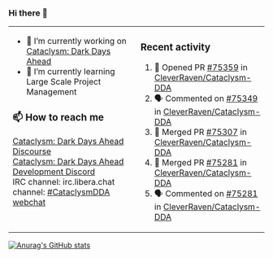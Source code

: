 ### Hi there 👋

<table><tr><td valign="top" width="50%">

- 🔭 I’m currently working on [Cataclysm: Dark Days Ahead](https://github.com/CleverRaven/Cataclysm-DDA)
- 🌱 I’m currently learning Large Scale Project Management

### 📫 How to reach me
[Cataclysm: Dark Days Ahead Discourse](https://discourse.cataclysmdda.org)  
[Cataclysm: Dark Days Ahead Development Discord](https://discord.gg/jFEc7Yp)  
IRC channel: irc.libera.chat channel: [#CataclysmDDA webchat](https://kiwiirc.com/nextclient/irc.libera.chat#CataclysmDDA)

</td><td valign="top" width="50%">

### Recent activity
<!--START_SECTION:activity-->
1. 💪 Opened PR [#75359](https://github.com/CleverRaven/Cataclysm-DDA/pull/75359) in [CleverRaven/Cataclysm-DDA](https://github.com/CleverRaven/Cataclysm-DDA)
2. 🗣 Commented on [#75349](https://github.com/CleverRaven/Cataclysm-DDA/issues/75349#issuecomment-2261517282) in [CleverRaven/Cataclysm-DDA](https://github.com/CleverRaven/Cataclysm-DDA)
3. 🎉 Merged PR [#75307](https://github.com/CleverRaven/Cataclysm-DDA/pull/75307) in [CleverRaven/Cataclysm-DDA](https://github.com/CleverRaven/Cataclysm-DDA)
4. 🎉 Merged PR [#75281](https://github.com/CleverRaven/Cataclysm-DDA/pull/75281) in [CleverRaven/Cataclysm-DDA](https://github.com/CleverRaven/Cataclysm-DDA)
5. 🗣 Commented on [#75281](https://github.com/CleverRaven/Cataclysm-DDA/pull/75281#issuecomment-2261510713) in [CleverRaven/Cataclysm-DDA](https://github.com/CleverRaven/Cataclysm-DDA)
<!--END_SECTION:activity-->

</td></tr></table>

[![Anurag's GitHub stats](https://github-readme-stats.vercel.app/api?username=kevingranade)](https://github.com/anuraghazra/github-readme-stats)
